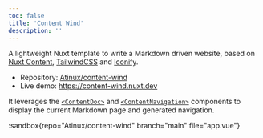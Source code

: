 ```yaml
---
toc: false
title: 'Content Wind'
description: ''
---
```


A lightweight Nuxt template to write a Markdown driven website, based on [Nuxt Content](https://content.nuxtjs.org), [TailwindCSS](https://tailwindcss.com) and [Iconify](https://iconify.design).

- Repository: [Atinux/content-wind](https://github.com/Atinux/content-wind)
- Live demo: https://content-wind.nuxt.dev

It leverages the [`<ContentDoc>`](/api/components/content-doc) and [`<ContentNavigation>`](/api/components/content-navigation) components to display the current Markdown page and generated navigation.

:sandbox{repo="Atinux/content-wind" branch="main" file="app.vue"}

